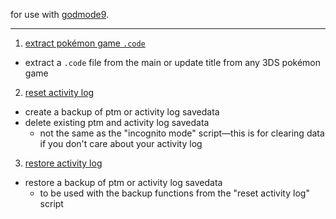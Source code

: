 for use with [godmode9](https://github.com/d0k3/GodMode9).

---

1. [extract pokémon game `.code`](gm9/scripts/extract%20pokemon%20game%20.code.gm9)
  - extract a `.code` file from the main or update title from any 3DS pokémon game
2. [reset activity log](gm9/scripts/reset%20activity%20log.gm9)
  - create a backup of ptm or activity log savedata
  - delete existing ptm and activity log savedata
    - not the same as the "incognito mode" script—this is for clearing data if you don't care about your activity log
3. [restore activity log](gm9/scripts/restore%20activity%20log.gm9)
  - restore a backup of ptm or activity log savedata
    - to be used with the backup functions from the "reset activity log" script
